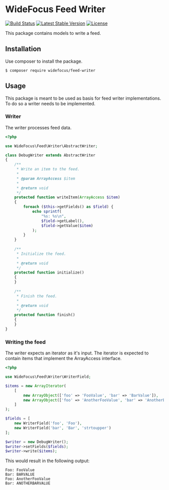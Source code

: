 # WideFocus Feed Writer

[![Build Status](https://travis-ci.org/WideFocus/Feed-Writer.svg?branch=master)](https://travis-ci.org/WideFocus/Feed-Writer)
[![Latest Stable Version](https://poser.pugx.org/widefocus/feed-writer/v/stable)](https://packagist.org/packages/widefocus/feed-writer)
[![License](https://poser.pugx.org/widefocus/feed-writer/license)](https://packagist.org/packages/widefocus/feed-writer)

This package contains models to write a feed.

## Installation

Use composer to install the package.

```shell
$ composer require widefocus/feed-writer
```

## Usage

This package is meant to be used as basis for feed writer implementations. To
do so a writer needs to be implemented.

### Writer

The writer processes feed data.

```php
<?php

use WideFocus\Feed\Writer\AbstractWriter;

class DebugWriter extends AbstractWriter
{
    /**
     * Write an item to the feed.
     *
     * @param ArrayAccess $item
     *
     * @return void
     */
    protected function writeItem(ArrayAccess $item)
    {
        foreach ($this->getFields() as $field) {
            echo sprintf(
                "%s: %s\n",
                $field->getLabel(),
                $field->getValue($item)
            );
        }
    }
    
    /**
     * Initialize the feed.
     *
     * @return void
     */
    protected function initialize() 
    {
    }
    
    /**
     * Finish the feed.
     *
     * @return void
     */
    protected function finish()
    {
    }   
}
```

### Writing the feed

The writer expects an iterator as it's input. The iterator is expected to
contain items that implement the ArrayAccess interface.

```php
<?php

use WideFocus\Feed\Writer\WriterField;

$items = new ArrayIterator(
    [
        new ArrayObject(['foo' => 'FooValue', 'bar' => 'BarValue']),
        new ArrayObject(['foo' => 'AnotherFooValue', 'bar' => 'AnotherBarValue'])
    ]
);

$fields = [
    new WriterField('foo', 'Foo'),
    new WriterField('bar', 'Bar', 'strtoupper')
];

$writer = new DebugWriter();
$writer->setFields($fields);
$writer->write($items);
```

This would result in the following output:

```text
Foo: FooValue
Bar: BARVALUE
Foo: AnotherFooValue
Bar: ANOTHERBARVALUE

```